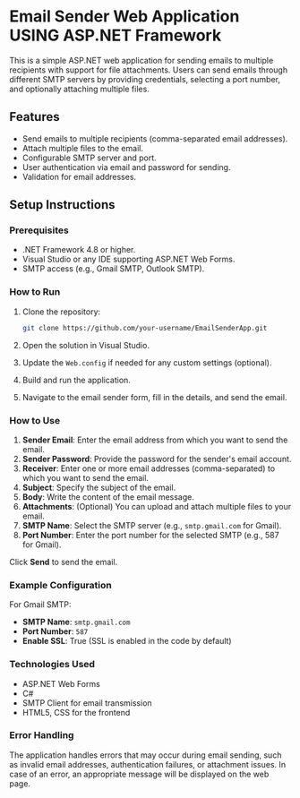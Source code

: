 # Email Sender Web Application USING ASP.NET Framework

This is a simple ASP.NET web application for sending emails to multiple recipients with support for file attachments. Users can send emails through different SMTP servers by providing credentials, selecting a port number, and optionally attaching multiple files.

## Features

- Send emails to multiple recipients (comma-separated email addresses).
- Attach multiple files to the email.
- Configurable SMTP server and port.
- User authentication via email and password for sending.
- Validation for email addresses.

## Setup Instructions

### Prerequisites

- .NET Framework 4.8 or higher.
- Visual Studio or any IDE supporting ASP.NET Web Forms.
- SMTP access (e.g., Gmail SMTP, Outlook SMTP).

### How to Run

1. Clone the repository:

    ```bash
    git clone https://github.com/your-username/EmailSenderApp.git
    ```

2. Open the solution in Visual Studio.

3. Update the `Web.config` if needed for any custom settings (optional).

4. Build and run the application.

5. Navigate to the email sender form, fill in the details, and send the email.

### How to Use

1. **Sender Email**: Enter the email address from which you want to send the email.
2. **Sender Password**: Provide the password for the sender's email account.
3. **Receiver**: Enter one or more email addresses (comma-separated) to which you want to send the email.
4. **Subject**: Specify the subject of the email.
5. **Body**: Write the content of the email message.
6. **Attachments**: (Optional) You can upload and attach multiple files to your email.
7. **SMTP Name**: Select the SMTP server (e.g., `smtp.gmail.com` for Gmail).
8. **Port Number**: Enter the port number for the selected SMTP (e.g., 587 for Gmail).

Click **Send** to send the email.

### Example Configuration

For Gmail SMTP:

- **SMTP Name**: `smtp.gmail.com`
- **Port Number**: `587`
- **Enable SSL**: True (SSL is enabled in the code by default)

### Technologies Used

- ASP.NET Web Forms
- C#
- SMTP Client for email transmission
- HTML5, CSS for the frontend

### Error Handling

The application handles errors that may occur during email sending, such as invalid email addresses, authentication failures, or attachment issues. In case of an error, an appropriate message will be displayed on the web page.


